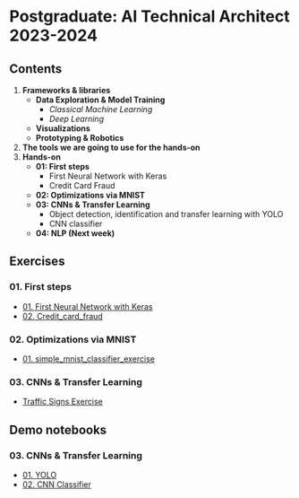 # Postgraduate: AI Technical Architect 2023-2024

## Contents

1. **Frameworks & libraries**
   - **Data Exploration & Model Training**
     - *Classical Machine Learning*
     - *Deep Learning*
   - **Visualizations**
   - **Prototyping & Robotics**
2. **The tools we are going to use for the hands-on**
3. **Hands-on**
   - **01: First steps**
     - First Neural Network with Keras
     - Credit Card Fraud
   - **02: Optimizations via MNIST**
   - **03: CNNs & Transfer Learning**
     - Object detection, identification and transfer learning with YOLO
     - CNN classifier
   - **04: NLP (Next week)**


## Exercises
### 01. First steps
* [01. First Neural Network with Keras](01.%20First%20Steps/01.%20First%20Neural%20Network%20with%20Keras.ipynb)  
* [02. Credit_card_fraud](01.%20First%20Steps/02.%20Credit_card_fraud.ipynb)

### 02. Optimizations via MNIST
* [01. simple_mnist_classifier_exercise](02.%20Optimization/01.%20simple_mnist_classifier_exercise.ipynb)

### 03. CNNs & Transfer Learning
* [Traffic Signs Exercise](03.%20CNNs%20_%20Transfer%20Learning/Traffic%20Signs%20Exercise.md)

## Demo notebooks
### 03. CNNs & Transfer Learning
* [01. YOLO](03.%20CNNs%20_%20Transfer%20Learning/01.%20YOLO.ipynb)
* [02. CNN Classifier](03.%20CNNs%20_%20Transfer%20Learning/02.%20demo_cnn_classifier.ipynb)
